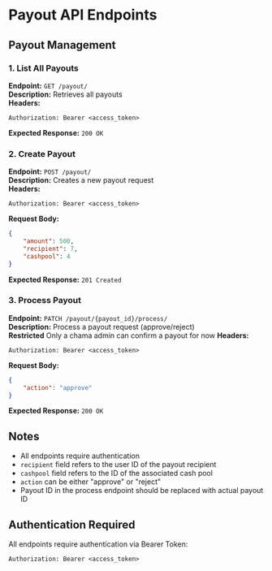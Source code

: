 # Payout API Endpoints

## Payout Management

### 1. List All Payouts
**Endpoint:** `GET /payout/`  
**Description:** Retrieves all payouts  
**Headers:**
```http
Authorization: Bearer <access_token>
```
**Expected Response:** `200 OK`

### 2. Create Payout
**Endpoint:** `POST /payout/`  
**Description:** Creates a new payout request  
**Headers:**
```http
Authorization: Bearer <access_token>
```
**Request Body:**
```json
{
    "amount": 500,
    "recipient": 7,
    "cashpool": 4
}
```
**Expected Response:** `201 Created`

### 3. Process Payout
**Endpoint:** `PATCH /payout/{payout_id}/process/`  
**Description:** Process a payout request (approve/reject)  
**Restricted** Only a chama admin can confirm a payout for now 
**Headers:**
```http
Authorization: Bearer <access_token>
```
**Request Body:**
```json
{
    "action": "approve"
}
```
**Expected Response:** `200 OK`

## Notes
- All endpoints require authentication
- `recipient` field refers to the user ID of the payout recipient
- `cashpool` field refers to the ID of the associated cash pool
- `action` can be either "approve" or "reject"
- Payout ID in the process endpoint should be replaced with actual payout ID

## Authentication Required
All endpoints require authentication via Bearer Token:
```http
Authorization: Bearer <access_token>
```